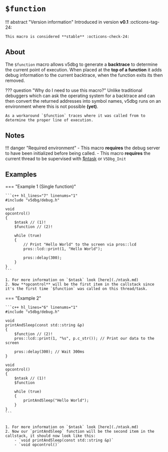 # `$function`

!!! abstract "Version information"
    Introduced in version **v0.1** :octicons-tag-24:

    This macro is considered **stable** :octicons-check-24:

## About

The `$function` macro allows v5dbg to generate a **backtrace** to determine the current point of execution. When placed at the **top of a function** it adds debug information to the current backtrace, when the function exits its then removed.

??? question "Why do I need to use this macro?"
    Unlike traditional debuggers which can ask the operating system for a backtrace and can then convert the returned addresses into symbol names, v5dbg runs on an environment where this is not possible **(yet)**.

    As a workaround `$function` traces where it was called from to determine the proper line of execution.

## Notes

!!! danger "Required environment"
    - This macro **requires** the debug server to have been initialized before being called.
    - This macro **requires** the current thread to be supervised with [$ntask](./ntask.md) or `V5Dbg_Init`

## Examples

=== "Example 1 (Single function)"

    ```c++ hl_lines="7" linenums="1"
    #include "v5dbg/debug.h"

    void
    opcontrol()
    {
        $ntask // (1)!
        $function // (2)!

        while (true)
        {
            // Print "Hello World" to the screen via pros::lcd
            pros::lcd::print(1, "Hello World");

            pros::delay(300);
        }
    }
    ```

    1. For more information on `$ntask` look [here](./ntask.md)
    2. Now **opcontrol** will be the first item in the callstack since it's the first time `$function` was called on this thread/task.

=== "Example 2"

    ```c++ hl_lines="6" linenums="1"
    #include "v5dbg/debug.h"

    void
    printAndSleep(const std::string &p)
    {
        $function // (2)!
        pros::lcd::print(1, "%s", p.c_str()); // Print our data to the screen

        pros::delay(300); // Wait 300ms
    }

    void
    opcontrol()
    {
        $ntask // (1)!
        $function

        while (true)
        {
            printAndSleep("Hello World");
        }
    }
    ```


    1. For more information on `$ntask` look [here](./ntask.md)
    2. Now our `printAndSleep` function will be the second item in the callstack, it should now look like this:
        - `void printAndSleep(const std::string &p)`
        - `void opcontrol()`